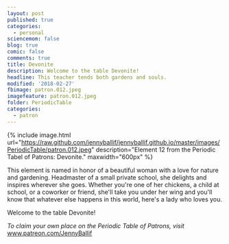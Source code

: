 ```yaml
---
layout: post
published: true
categories:
  - personal
sciencemom: false
blog: true
comic: false
comments: true
title: Devonite
description: Welcome to the table Devonite!
headline: This teacher tends both gardens and souls.
modified: '2018-02-27'
fbimage: patron.012.jpeg
imagefeature: patron.012.jpeg
folder: PeriodicTable
categories:
  - patron
---
```


{% include image.html url="https://raw.github.com/jennyballif/jennyballif.github.io/master/images/PeriodicTable/patron.012.jpeg" description="Element 12 from the Periodic Tabel of Patrons: Devonite." maxwidth="600px" %}

This element is named in honor of a beautiful woman with a love for nature and gardening. Headmaster of a small private school, she delights and inspires wherever she goes. Whether you're one of her chickens, a child at school, or a coworker or friend, she'll take you under her wing and you'll know that whatever else happens in this world, here's a lady who loves you.

Welcome to the table Devonite!


_To claim your own place on the Periodic Table of Patrons, visit_ www.patreon.com/JennyBallif
